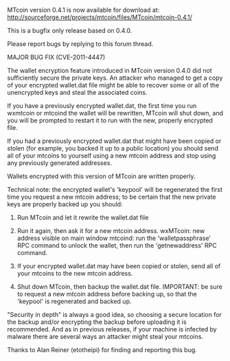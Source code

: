 MTcoin version 0.4.1 is now available for download at:
http://sourceforge.net/projects/mtcoin/files/MTcoin/mtcoin-0.4.1/

This is a bugfix only release based on 0.4.0.

Please report bugs by replying to this forum thread.

MAJOR BUG FIX  (CVE-2011-4447)

The wallet encryption feature introduced in MTcoin version 0.4.0 did not sufficiently secure the private keys. An attacker who
managed to get a copy of your encrypted wallet.dat file might be able to recover some or all of the unencrypted keys and steal the
associated coins.

If you have a previously encrypted wallet.dat, the first time you run wxmtcoin or mtcoind the wallet will be rewritten, MTcoin will
shut down, and you will be prompted to restart it to run with the new, properly encrypted file.

If you had a previously encrypted wallet.dat that might have been copied or stolen (for example, you backed it up to a public
location) you should send all of your mtcoins to yourself using a new mtcoin address and stop using any previously generated addresses.

Wallets encrypted with this version of MTcoin are written properly.

Technical note: the encrypted wallet's 'keypool' will be regenerated the first time you request a new mtcoin address; to be certain that the
new private keys are properly backed up you should:

1. Run MTcoin and let it rewrite the wallet.dat file

2. Run it again, then ask it for a new mtcoin address.
wxMTcoin: new address visible on main window
mtcoind: run the 'walletpassphrase' RPC command to unlock the wallet,  then run the 'getnewaddress' RPC command.

3. If your encrypted wallet.dat may have been copied or stolen, send all of your mtcoins to the new mtcoin address.

4. Shut down MTcoin, then backup the wallet.dat file.
IMPORTANT: be sure to request a new mtcoin address before backing up, so that the 'keypool' is regenerated and backed up.

"Security in depth" is always a good idea, so choosing a secure location for the backup and/or encrypting the backup before uploading it is recommended. And as in previous releases, if your machine is infected by malware there are several ways an attacker might steal your mtcoins.

Thanks to Alan Reiner (etotheipi) for finding and reporting this bug.
